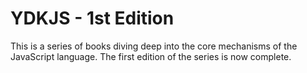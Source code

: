 # YDKJS - 1st Edition

This is a series of books diving deep into the core mechanisms of the JavaScript language. The first edition of the series is now complete.